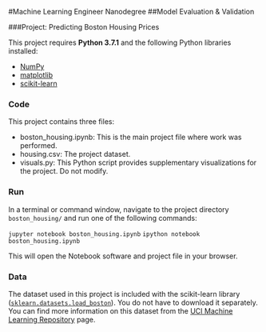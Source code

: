 #Machine Learning Engineer Nanodegree
##Model Evaluation & Validation

###Project: Predicting Boston Housing Prices

This project requires **Python 3.7.1** and the following Python libraries installed:

- [NumPy](http://www.numpy.org/)
- [matplotlib](http://matplotlib.org/)
- [scikit-learn](http://scikit-learn.org/stable/)

### Code

This project contains three files:

- boston_housing.ipynb: This is the main project file where work was performed.
- housing.csv: The project dataset.
- visuals.py: This Python script provides supplementary visualizations for the project. Do not modify.

### Run

In a terminal or command window, navigate to the project directory `boston_housing/` and run one of the following commands:

```jupyter notebook boston_housing.ipynb```
```ipython notebook boston_housing.ipynb```  

This will open the Notebook software and project file in your browser.

### Data

The dataset used in this project is included with the scikit-learn library ([`sklearn.datasets.load_boston`](http://scikit-learn.org/stable/modules/generated/sklearn.datasets.load_boston.html#sklearn.datasets.load_boston)). You do not have to download it separately. You can find more information on this dataset from the [UCI Machine Learning Repository](https://archive.ics.uci.edu/ml/datasets/Housing) page.
